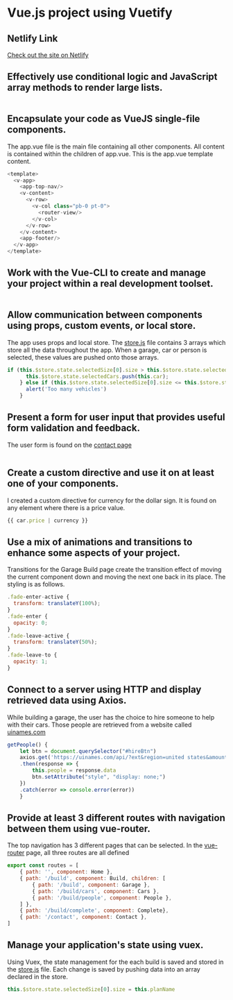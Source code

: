 # Vue.js project using Vuetify

## Netlify Link
[Check out the site on Netlify](https://car-garage.netlify.com/)


## Effectively use conditional logic and JavaScript array methods to render large lists.
```JavaSript

```

## Encapsulate your code as VueJS single-file components.
The app.vue file is the main file containing all other components. All content is contained within the children of app.vue. This is the app.vue template content.
```javascript
<template>
  <v-app>
    <app-top-nav/>
    <v-content>
      <v-row>
        <v-col class="pb-0 pt-0">
          <router-view/>
        </v-col>
      </v-row>
    </v-content>
    <app-footer/>
  </v-app>
</template>
```

## Work with the Vue-CLI to create and manage your project within a real development toolset.
```javascript

```

## Allow communication between components using props, custom events, or local store.
The app uses props and local store. The [store.js](./src/store/store.js) file contains 3 arrays which store all the data throughout the app. When a garage, car or person is selected, these values are pushed onto those arrays.
```javascript
if (this.$store.state.selectedSize[0].size > this.$store.state.selectedCars.length) {
      this.$store.state.selectedCars.push(this.car);
    } else if (this.$store.state.selectedSize[0].size <= this.$store.state.selectedCars.length) {
      alert('Too many vehicles')
    }
```

## Present a form for user input that provides useful form validation and feedback.
The user form is found on the [contact page](./src/components/Form.vue)
```javascript

```

## Create a custom directive and use it on at least one of your components.
I created a custom directive for currency for the dollar sign. It is found on any element where there is a price value.
```javascript
{{ car.price | currency }}
```

## Use a mix of animations and transitions to enhance some aspects of your project.
Transitions for the Garage Build page create the transition effect of moving the current component down and moving the next one back in its place. The styling is as follows.
```javascript
.fade-enter-active {
  transform: translateY(100%);
}
.fade-enter {
  opacity: 0;
}
.fade-leave-active {
  transform: translateY(50%);
}
.fade-leave-to {
  opacity: 1;
}
```

## Connect to a server using HTTP and display retrieved data using Axios.
While building a garage, the user has the choice to hire someone to help with their cars. Those people are retrieved from a website called [uinames.com](https://uinames.com)
```javascript
getPeople() {
    let btn = document.querySelector("#hireBtn")
    axios.get('https://uinames.com/api/?ext&region=united states&amount=4')
    .then(response => {
        this.people = response.data
        btn.setAttribute("style", "display: none;")
    })
    .catch(error => console.error(error))
    }
```

## Provide at least 3 different routes with navigation between them using vue-router.
The top navigation has 3 different pages that can be selected. In the [vue-router](./src/routes.js) page, all three routes are all defined
```javascript
export const routes = [
    { path: '', component: Home },
    { path: '/build', component: Build, children: [
        { path: '/build', component: Garage },
        { path: '/build/cars', component: Cars },
        { path: '/build/people', component: People },
    ] },
    { path: '/build/complete', component: Complete},
    { path: '/contact', component: Contact },
]
```

## Manage your application's state using vuex.
Using Vuex, the state management for the each build is saved and stored in the [store.js](./src/store/store.js) file. Each change is saved by pushing data into an array declared in the store.
```javascript
this.$store.state.selectedSize[0].size = this.planName
```